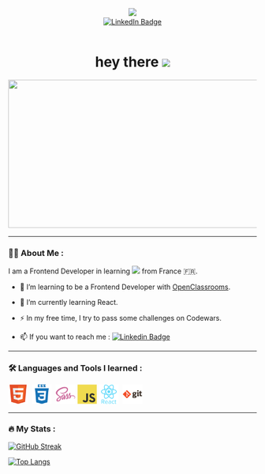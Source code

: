 <div id="header" align="center">
  <img src="https://media.giphy.com/media/bGgsc5mWoryfgKBx1u/giphy.gif" width="100" borderRadius="50px"/>
  
  <div id="badges">
    <a href="https://www.linkedin.com/in/sebastien-morazzani/">
      <img src="https://img.shields.io/badge/LinkedIn-blue?style=for-the-badge&logo=linkedin&logoColor=white" alt="LinkedIn Badge"/>
    </a>  
  </div>
  <img src="https://komarev.com/ghpvc/?username=SebMzi&style=flat-square&color=blue" alt=""/>
  <h1>
    hey there
    <img src="https://media.giphy.com/media/hvRJCLFzcasrR4ia7z/giphy.gif" width="30px"/>
  </h1>
</div>

<div align="center">
  <img src="https://media.giphy.com/media/dWesBcTLavkZuG35MI/giphy.gif" width="600" height="300"/>
</div>

---

### :man_technologist: About Me :
I am a Frontend Developer in learning <img src="https://media.giphy.com/media/WUlplcMpOCEmTGBtBW/giphy.gif" width="30"> from France 🇫🇷.

- :telescope: I’m learning to be a Frontend Developer with <a href="https://openclassrooms.com/fr/">OpenClassrooms</a>.

- 🌱 I’m currently learning React. 

- :zap: In my free time, I try to pass some challenges on Codewars.

- :mailbox: If you want to reach me : [![Linkedin Badge](https://img.shields.io/badge/-Linkedin-blue?style=flat&logo=Linkedin&logoColor=white)](https://www.linkedin.com/in/sebastien-morazzani/)

---
### :hammer_and_wrench: Languages and Tools I learned :
<div>
  <img src="https://github.com/devicons/devicon/blob/master/icons/html5/html5-original.svg" title="HTML5" alt="HTML" width="40" height="40"/>&nbsp;
  <img src="https://github.com/devicons/devicon/blob/master/icons/css3/css3-plain-wordmark.svg"  title="CSS3" alt="CSS" width="40" height="40"/>&nbsp;
  <img src="https://raw.githubusercontent.com/devicons/devicon/1119b9f84c0290e0f0b38982099a2bd027a48bf1/icons/sass/sass-original.svg" title="Sass" alt="React" width="40" height="40" />
  <img src="https://raw.githubusercontent.com/devicons/devicon/1119b9f84c0290e0f0b38982099a2bd027a48bf1/icons/javascript/javascript-original.svg" title="JavaScript" alt="React" width="40" height="40" />
  <img src="https://github.com/devicons/devicon/blob/master/icons/react/react-original-wordmark.svg" title="React" alt="React" width="40" height="40"/>&nbsp;
  <img src="https://github.com/devicons/devicon/blob/master/icons/git/git-original-wordmark.svg" title="Git" **alt="Git" width="40" height="40"/>  
</div>  

---

### :fire: My Stats :
[![GitHub Streak](http://github-readme-streak-stats.herokuapp.com?user=SebMzi&theme=dark&background=0D1117&hide_border=true&date_format=j%20M%5B%20Y%5D)](https://git.io/streak-stats)

[![Top Langs](https://github-readme-stats.vercel.app/api/top-langs/?username=SebMzi&layout=compact&theme=vision-friendly-dark)](https://github.com/anuraghazra/github-readme-stats)

<!--
**SebMZI/SebMZI** is a ✨ _special_ ✨ repository because its `README.md` (this file) appears on your GitHub profile.

Here are some ideas to get you started:

- 🔭 I’m currently working on ...
- 🌱 I’m currently learning ...
- 👯 I’m looking to collaborate on ...
- 🤔 I’m looking for help with ...
- 💬 Ask me about ...
- 📫 How to reach me: ...
- 😄 Pronouns: ...
- ⚡ Fun fact: ...
-->
